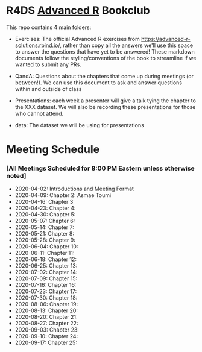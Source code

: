 # R4DS [Advanced R](https://adv-r.hadley.nz/) Bookclub


This repo contains 4 main folders:

- Exercises: The official Advanced R exercises from https://advanced-r-solutions.rbind.io/, 
rather than copy all the answers we'll use this space to answer the questions that have yet to be answered!
These markdown documents follow the styling/conventions of the book to streamline if we wanted 
to submit any PRs.

- QandA: Questions about the chapters that come up during meetings (or between!).
We can use this document to ask and answer questions within and outside of class

- Presentations: each week a presenter will give a talk tying the chapter to the XXX dataset.
We will also be recording these presentations for those who cannot attend.

- data: The dataset we will be using for presentations

# Meeting Schedule 
### [All Meetings Scheduled for 8:00 PM Eastern unless otherwise noted]

- 2020-04-02: Introductions and Meeting Format
- 2020-04-09: Chapter 2: Asmae Toumi
- 2020-04-16: Chapter 3: 
- 2020-04-23: Chapter 4:
- 2020-04-30: Chapter 5:
- 2020-05-07: Chapter 6:
- 2020-05-14: Chapter 7:
- 2020-05-21: Chapter 8:
- 2020-05-28: Chapter 9:
- 2020-06-04: Chapter 10:
- 2020-06-11: Chapter 11:
- 2020-06-18: Chapter 12:
- 2020-06-25: Chapter 13:
- 2020-07-02: Chapter 14:
- 2020-07-09: Chapter 15:
- 2020-07-16: Chapter 16:
- 2020-07-23: Chapter 17:
- 2020-07-30: Chapter 18:
- 2020-08-06: Chapter 19:
- 2020-08-13: Chapter 20:
- 2020-08-20: Chapter 21:
- 2020-08-27: Chapter 22:
- 2020-09-03: Chapter 23:
- 2020-09-10: Chapter 24:
- 2020-09-17: Chapter 25:
